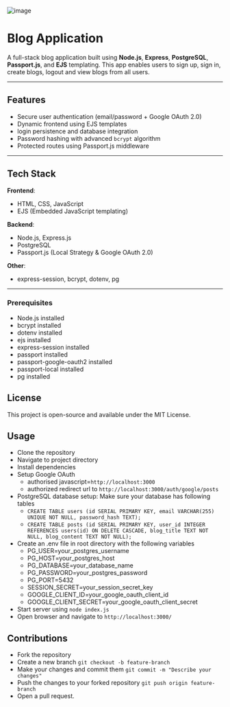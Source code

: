 ![image](https://github.com/user-attachments/assets/c1e8fd04-304f-42cb-abd4-bf5c08f17dcc)
#  Blog Application 

A full-stack blog application built using **Node.js**, **Express**, **PostgreSQL**, **Passport.js**, and **EJS** templating. 
This app enables users to sign up, sign in, create blogs, logout and view blogs from all users.

---

##  Features

-  Secure user authentication (email/password + Google OAuth 2.0)
-  Dynamic frontend using EJS templates
-  login persistence and database integration
-  Password hashing with advanced `bcrypt` algorithm
-  Protected routes using Passport.js middleware

---

##  Tech Stack

**Frontend**:  
- HTML, CSS, JavaScript  
- EJS (Embedded JavaScript templating)

**Backend**:  
- Node.js, Express.js  
- PostgreSQL  
- Passport.js (Local Strategy & Google OAuth 2.0)

**Other**:  
- express-session, bcrypt, dotenv, pg

---

### Prerequisites
- Node.js installed
- bcrypt installed
- dotenv installed
- ejs installed
- express-session installed
- passport installed
- passport-google-oauth2 installed
- passport-local installed
- pg installed


## License
This project is open-source and available under the MIT License. 



## Usage
 - Clone the repository
 - Navigate to project directory
 - Install dependencies
 - Setup Google OAuth
   - authorised javascript=`http://localhost:3000`
   - authorized redirect url to `http://localhost:3000/auth/google/posts`
 - PostgreSQL database setup: Make sure your database has following tables
   - `CREATE TABLE users (id SERIAL PRIMARY KEY, email VARCHAR(255) UNIQUE NOT NULL, password_hash TEXT);`
   - `CREATE TABLE posts (id SERIAL PRIMARY KEY, user_id INTEGER REFERENCES users(id) ON DELETE CASCADE, blog_title TEXT NOT NULL, blog_content TEXT NOT NULL);`
 - Create an .env file in root directory with the following variables
   - PG_USER=your_postgres_username
   - PG_HOST=your_postgres_host
   - PG_DATABASE=your_database_name
   - PG_PASSWORD=your_postgres_password
   - PG_PORT=5432
   - SESSION_SECRET=your_session_secret_key
   - GOOGLE_CLIENT_ID=your_google_oauth_client_id
   - GOOGLE_CLIENT_SECRET=your_google_oauth_client_secret
 - Start server using `node index.js`
 - Open browser and navigate to `http://localhost:3000/`


## Contributions
- Fork the repository
- Create a new branch
  `git checkout -b feature-branch`
- Make your changes and commit them
  `git commit -m "Describe your changes"`
- Push the changes to your forked repository
  `git push origin feature-branch`
- Open a pull request.



